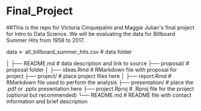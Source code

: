# Final_Project

##This is the repo for Victoria Cinquepalmi and Maggie Julian's final project for Intro to Data Science. We will be evaluating the data for Billboard Summer Hits from 1958 to 2017. 


 data <- all_billboard_summer_hits.csv  # data folder



│   ├── README.md   # data description and link to source
├── proposal/       # proposal folder
│   ├── ideas.Rmd   # RMarkdown file with proposal for project
├── project/        # place project files here
│   ├── report.Rmd  # RMarkdown file used to perform the analysis
├── presentation/   # place the .pdf or .pptx presentation here
├── project.Rproj   # .Rproj file for the project (optional but recommended)
└── README.md       # README file with contact information and brief description
